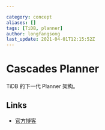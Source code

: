 ```yaml
---

category: concept
aliases: []
tags: [TiDB, planner]
author: longfangsong
last_update: 2021-04-01T12:15:52Z
---
```


# Cascades Planner

TiDB 的下一代 Planner 架构。

## Links

- [官方博客](https://pingcap.com/blog-cn/tidb-cascades-planner/)
